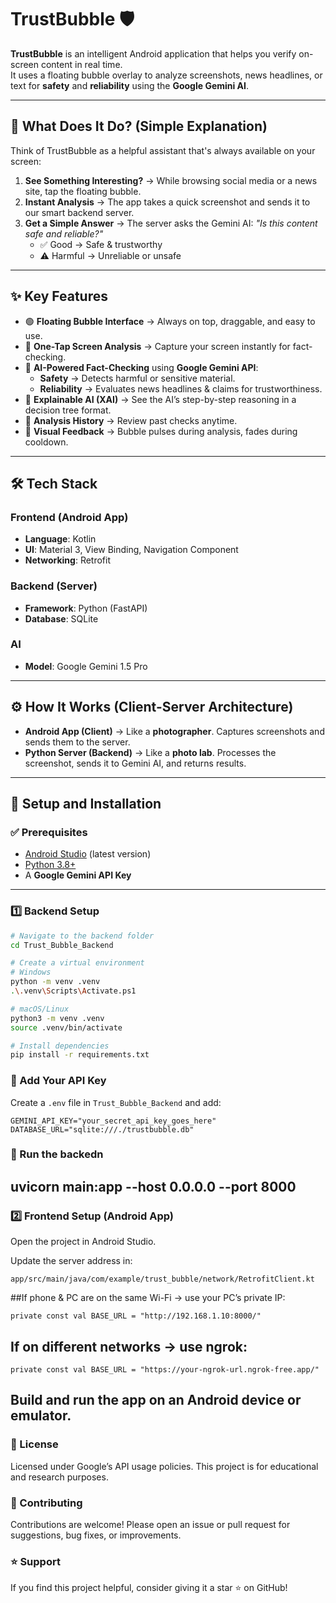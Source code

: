 # TrustBubble 🛡️

**TrustBubble** is an intelligent Android application that helps you verify on-screen content in real time.  
It uses a floating bubble overlay to analyze screenshots, news headlines, or text for **safety** and **reliability** using the **Google Gemini AI**.

---

## 📌 What Does It Do? (Simple Explanation)

Think of TrustBubble as a helpful assistant that's always available on your screen:

1. **See Something Interesting?** → While browsing social media or a news site, tap the floating bubble.  
2. **Instant Analysis** → The app takes a quick screenshot and sends it to our smart backend server.  
3. **Get a Simple Answer** → The server asks the Gemini AI: *"Is this content safe and reliable?"*  
   - ✅ Good → Safe & trustworthy  
   - ⚠️ Harmful → Unreliable or unsafe  

---

## ✨ Key Features

- 🟢 **Floating Bubble Interface** → Always on top, draggable, and easy to use.  
- 📸 **One-Tap Screen Analysis** → Capture your screen instantly for fact-checking.  
- 🤖 **AI-Powered Fact-Checking** using **Google Gemini API**:
  - **Safety** → Detects harmful or sensitive material.  
  - **Reliability** → Evaluates news headlines & claims for trustworthiness.  
- 🧩 **Explainable AI (XAI)** → See the AI’s step-by-step reasoning in a decision tree format.  
- 📂 **Analysis History** → Review past checks anytime.  
- 🎨 **Visual Feedback** → Bubble pulses during analysis, fades during cooldown.  

---

## 🛠️ Tech Stack

### Frontend (Android App)
- **Language**: Kotlin  
- **UI**: Material 3, View Binding, Navigation Component  
- **Networking**: Retrofit  

### Backend (Server)
- **Framework**: Python (FastAPI)  
- **Database**: SQLite  

### AI
- **Model**: Google Gemini 1.5 Pro  

---

## ⚙️ How It Works (Client-Server Architecture)

- **Android App (Client)** → Like a **photographer**. Captures screenshots and sends them to the server.  
- **Python Server (Backend)** → Like a **photo lab**. Processes the screenshot, sends it to Gemini AI, and returns results.  

---

## 🚀 Setup and Installation

### ✅ Prerequisites
- [Android Studio](https://developer.android.com/studio) (latest version)  
- [Python 3.8+](https://www.python.org/downloads/)  
- A **Google Gemini API Key**  

---

### 1️⃣ Backend Setup

```bash
# Navigate to the backend folder
cd Trust_Bubble_Backend

# Create a virtual environment
# Windows
python -m venv .venv
.\.venv\Scripts\Activate.ps1

# macOS/Linux
python3 -m venv .venv
source .venv/bin/activate

# Install dependencies
pip install -r requirements.txt

```

### 🔑 Add Your API Key

Create a `.env` file in `Trust_Bubble_Backend` and add:

```env
GEMINI_API_KEY="your_secret_api_key_goes_here"
DATABASE_URL="sqlite:///./trustbubble.db"
```

### 🔑 Run the backedn
uvicorn main:app --host 0.0.0.0 --port 8000
---
### 2️⃣ Frontend Setup (Android App)

Open the project in Android Studio.

Update the server address in:

```
app/src/main/java/com/example/trust_bubble/network/RetrofitClient.kt
```

##If phone & PC are on the same Wi-Fi → use your PC’s private IP:

``` 
private const val BASE_URL = "http://192.168.1.10:8000/"
```


## If on different networks → use ngrok:

``` 
private const val BASE_URL = "https://your-ngrok-url.ngrok-free.app/"
```


## Build and run the app on an Android device or emulator.

### 📜 License

Licensed under Google’s API usage policies.
This project is for educational and research purposes.

### 🤝 Contributing

Contributions are welcome! Please open an issue or pull request for suggestions, bug fixes, or improvements.

### ⭐ Support

If you find this project helpful, consider giving it a star ⭐ on GitHub!
